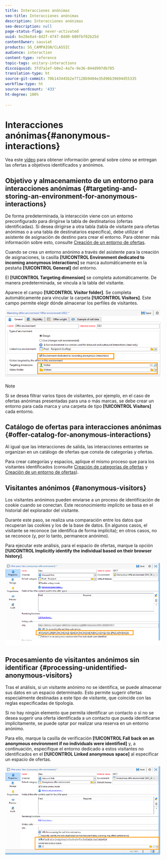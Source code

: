 ```yaml
---
title: Interacciones anónimas
seo-title: Interacciones anónimas
description: Interacciones anónimas
seo-description: null
page-status-flag: never-activated
uuid: 6e28e8a4-8d2f-4747-8dd0-680fbf02b25d
contentOwner: sauviat
products: SG_CAMPAIGN/CLASSIC
audience: interaction
content-type: reference
topic-tags: unitary-interactions
discoiquuid: 3fd7a1ef-b0e2-4a7e-9e36-044d997db785
translation-type: ht
source-git-commit: 70b143445b2e77128b9404e35d96b39694d55335
workflow-type: ht
source-wordcount: '433'
ht-degree: 100%

---
```



# Interacciones anónimas{#anonymous-interactions}

Vea este [vídeo](https://helpx.adobe.com/campaign/classic/how-to/indetified-and-anonymous-interaction-in-acv6.html?playlist=/ccx/v1/collection/product/campaign/classic/segment/digital-marketers/explevel/intermediate/applaunch/get-started/collection.ccx.js&amp;ref=helpx.adobe.com) para obtener información general sobre cómo se entregan las ofertas a objetivos identificados y anónimos.

## Objetivo y almacenamiento de un entorno para interacciones anónimas {#targeting-and-storing-an-environment-for-anonymous-interactions}

De forma predeterminada, la interacción viene con un entorno preconfigurado para dirigirse la tabla de destinatarios (ofertas identificadas). Si desea dirigirse a otra tabla (tabla de visitante para ofertas anónimas o a una tabla de destinatarios específica), debe utilizar el asistente de asignación de destino para crear el entorno. Para obtener más información sobre esto, consulte [Creación de un entorno de ofertas](../../interaction/using/live-design-environments.md#creating-an-offer-environment).

Cuando se crea un entorno anónimo a través del asistente para la creación de asignaciones, la casilla **[!UICONTROL Environment dedicated to incoming anonymous interactions]** se marca automáticamente en la pestaña **[!UICONTROL General]** del entorno.

El **[!UICONTROL Targeting dimension]** se completa automáticamente. De manera predeterminada, se vincula a la tabla del visitante.

Aparece el campo **[!UICONTROL Visitor folder]**. Se completa automáticamente para vincular la carpeta **[!UICONTROL Visitors]**. Este campo permite elegir dónde almacenar los perfiles de visitantes.

![](assets/anonymous_environment_option.png)

>[!NOTE]
>
>Si se desea filtrar varios tipos de visitantes, por ejemplo, en el caso de ofertas anónimas presentadas para una o más marcas, se debe crear un entorno para cada marca y una carpeta de tipo **[!UICONTROL Visitors]** cada entorno.

## Catálogo de ofertas para interacciones anónimas {#offer-catalog-for-anonymous-interactions}

Al igual que las interacciones de salida, las interacciones entrantes se organizan en un catálogo de ofertas que consta de categorías y ofertas.

Para crear categorías y espacios, aplique el mismo proceso que para los visitantes identificados (consulte [Creación de categorías de ofertas](../../interaction/using/creating-offer-categories.md) y [Creación de un entorno de ofertas](../../interaction/using/live-design-environments.md#creating-an-offer-environment)).

## Visitantes anónimos {#anonymous-visitors}

Los visitantes anónimos pueden enviarse a un proceso de identificación de cookie cuando se conectan. Este reconocimiento implícito se basa en el historial del explorador del visitante.

Durante este paso, se realiza una comparación entre los datos que recuperan las cookies y los de la base de datos. En algunos casos, el visitante se reconoce (se identifica de forma implícita); en otros casos, no se reconoce (y, por lo tanto, permanece anónimo).

Para ejecutar este análisis, para el espacio de ofertas, marque la opción **[!UICONTROL Implicitly identify the individual based on their browser history]**.

![](assets/identification_anonymous_visitors.png)

## Procesamiento de visitantes anónimos sin identificar {#processing-unidentified-anonymous-visitors}

Tras el análisis, si un visitante anónimo no se identifica, se puede almacenar sus datos en un espacio determinado. Esto permite sugerir ofertas especialmente destinadas a este tipo de visitante, que coincide con las reglas especificadas de tipología.

Si no hay ningún elemento que permita identificar un contacto o si no se desea sugerir una oferta identificada a un contacto que pueda identificarse implícitamente, se puede optar por realizar una reserva en un entorno anónimo.

Para ello, marque la casilla de verificación **[!UICONTROL Fall back on an anonymous environment if no individuals were identified]** y, a continuación, especifique el entorno dedicado a estos visitantes no identificados en el **[!UICONTROL Linked anonymous space]** al especificar un espacio de ofertas.

![](assets/anonymous_to_anonymous_environment.png)

